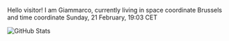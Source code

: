Hello visitor! I am Giammarco, currently living in space coordinate Brussels and time coordinate Sunday, 21 February, 19:03 CET

![GitHub Stats](https://github-readme-stats.vercel.app/api?username=grcasanova)
